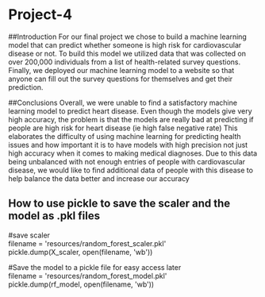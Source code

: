 # Project-4
##Introduction
For our final project we chose to build a machine learning model that can predict whether someone is high risk for cardiovascular disease or not. To build this model we utilized data that was collected on over 200,000 individuals from a list of health-related survey questions. Finally, we deployed our machine learning model to a website so that anyone can fill out the survey questions for themselves and get their prediction.

##Conclusions
Overall, we were unable to find a satisfactory machine learning model to predict heart disease.
Even though the models give very high accuracy, the problem is that the models are really bad at predicting if people are high risk for heart disease (ie high false negative rate)
This elaborates the difficulty of using machine learning for predicting health issues and how important it is to have models with high precision not just high accuracy when it comes to making medical diagnoses.
Due to this data being unbalanced with not enough entries of people with cardiovascular disease, we would like to find additional data of people with this disease to help balance the data better and increase our accuracy

## How to use pickle to save the scaler and the model as .pkl files
#save scaler\
filename = 'resources/random_forest_scaler.pkl'\
pickle.dump(X_scaler, open(filename, 'wb'))

#Save the model to a pickle file for easy access later\
filename = 'resources/random_forest_model.pkl'\
pickle.dump(rf_model, open(filename, 'wb'))
